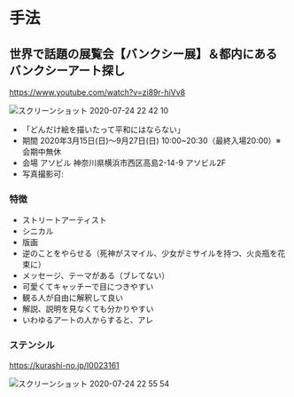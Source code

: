 
# 手法


## 世界で話題の展覧会【バンクシー展】＆都内にあるバンクシーアート探し

https://www.youtube.com/watch?v=zi89r-hiVv8

![スクリーンショット 2020-07-24 22 42 10](https://user-images.githubusercontent.com/1782095/88399107-508e1780-ce01-11ea-96b6-a02e1d379d81.png)

- 「どんだけ絵を描いたって平和にはならない」
- 期間	2020年3月15日(日)〜9月27日(日) 10:00~20:30（最終入場20:00）※会期中無休
- 会場	アソビル 神奈川県横浜市西区高島2-14-9 アソビル2F
- 写真撮影可: 

### 特徴

- ストリートアーティスト
- シニカル
- 版画
- 逆のことをやらせる（死神がスマイル、少女がミサイルを持つ、火炎瓶を花束に）
- メッセージ、テーマがある（ブレてない）
- 可愛くてキャッチーで目につきやすい
- 観る人が自由に解釈して良い
- 解説、説明を見なくても分かりやすい
- いわゆるアートの人からすると、アレ

### ステンシル

https://kurashi-no.jp/I0023161

![スクリーンショット 2020-07-24 22 55 54](https://user-images.githubusercontent.com/1782095/88399167-67cd0500-ce01-11ea-8122-0446262c91b3.png)



